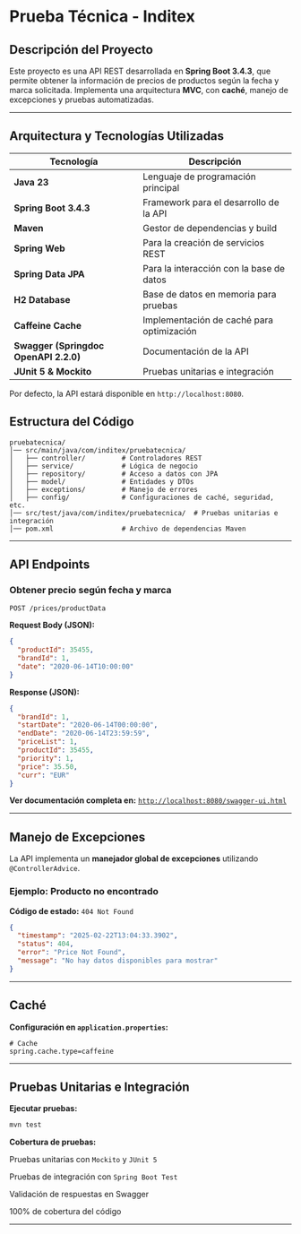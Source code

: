 # Prueba Técnica - Inditex

## Descripción del Proyecto

Este proyecto es una API REST desarrollada en **Spring Boot 3.4.3**, que permite obtener la información de precios de productos según la fecha y marca solicitada. Implementa una arquitectura **MVC**, con **caché**, manejo de excepciones y pruebas automatizadas.

---

## Arquitectura y Tecnologías Utilizadas

| Tecnología                            | Descripción                                  |
|---------------------------------------| -------------------------------------------- |
| **Java 23**                           | Lenguaje de programación principal           |
| **Spring Boot 3.4.3**                 | Framework para el desarrollo de la API       |
| **Maven**                             | Gestor de dependencias y build               |
| **Spring Web**                        | Para la creación de servicios REST           |
| **Spring Data JPA**                   | Para la interacción con la base de datos     |
| **H2 Database**                       | Base de datos en memoria para pruebas        |
| **Caffeine Cache**                    | Implementación de caché para optimización    |
| **Swagger (Springdoc OpenAPI 2.2.0)** | Documentación de la API                      |
| **JUnit 5 & Mockito**                 | Pruebas unitarias e integración              |


Por defecto, la API estará disponible en `http://localhost:8080`.


## Estructura del Código

```
pruebatecnica/
│── src/main/java/com/inditex/pruebatecnica/
│   ├── controller/         # Controladores REST
│   ├── service/            # Lógica de negocio
│   ├── repository/         # Acceso a datos con JPA
│   ├── model/              # Entidades y DTOs
│   ├── exceptions/         # Manejo de errores
│   ├── config/             # Configuraciones de caché, seguridad, etc.
│── src/test/java/com/inditex/pruebatecnica/  # Pruebas unitarias e integración
│── pom.xml                 # Archivo de dependencias Maven
```

---

## API Endpoints

### **Obtener precio según fecha y marca**

```http
POST /prices/productData
```

**Request Body (JSON):**

```json
{
  "productId": 35455,
  "brandId": 1,
  "date": "2020-06-14T10:00:00"
}
```
**Response (JSON):**

```json
{
  "brandId": 1,
  "startDate": "2020-06-14T00:00:00",
  "endDate": "2020-06-14T23:59:59",
  "priceList": 1,
  "productId": 35455,
  "priority": 1,
  "price": 35.50,
  "curr": "EUR"
}
```

**Ver documentación completa en:** [`http://localhost:8080/swagger-ui.html`](http://localhost:8080/swagger-ui.html)

---

## Manejo de Excepciones

La API implementa un **manejador global de excepciones** utilizando `@ControllerAdvice`.

### **Ejemplo: Producto no encontrado**

**Código de estado:** `404 Not Found`

```json
{
  "timestamp": "2025-02-22T13:04:33.3902",
  "status": 404,
  "error": "Price Not Found",
  "message": "No hay datos disponibles para mostrar"
}
```

---

## Caché

**Configuración en ****`application.properties`****:**

```properties
# Cache
spring.cache.type=caffeine
```

---

## Pruebas Unitarias e Integración

**Ejecutar pruebas:**

```bash
mvn test
```

**Cobertura de pruebas:**

Pruebas unitarias con `Mockito` y `JUnit 5`

Pruebas de integración con `Spring Boot Test`

Validación de respuestas en Swagger

100% de cobertura del código

---


